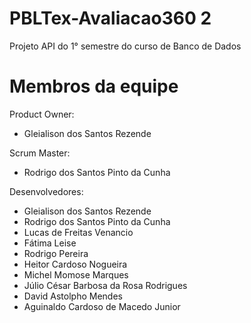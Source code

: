 # PBLTex-Avaliacao360 2
Projeto API do 1° semestre do curso de Banco de Dados

# Membros da equipe

Product Owner:
- Gleialison dos Santos Rezende

Scrum Master:
- Rodrigo dos Santos Pinto da Cunha

Desenvolvedores:
- Gleialison dos Santos Rezende
- Rodrigo dos Santos Pinto da Cunha
- Lucas de Freitas Venancio 
- Fátima Leise
- Rodrigo Pereira
- Heitor Cardoso Nogueira
- Michel Momose Marques
- Júlio César Barbosa da Rosa Rodrigues
- David Astolpho Mendes
- Aguinaldo Cardoso de Macedo Junior
